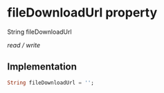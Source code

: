 


# fileDownloadUrl property







String fileDownloadUrl
  
_<span class="feature">read / write</span>_






## Implementation

```dart
String fileDownloadUrl = '';
```







